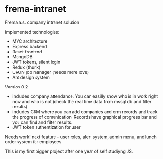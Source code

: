# frema-intranet
Frema a.s. company intranet solution

implemented technologies:
- MVC architecture
- Express backend
- React frontend
- MongoDB
- JWT tokens, silent login
- Redux (thunk)
- CRON job manager (needs more love)
- Ant design system

Version 0.2
- includes company attendance. You can easilly show who is in work right now and who is not (check the real time data from mssql db and filter results)
- includes CRM where you can add companies and crm records and track the progress of comunication. Records have graphical progress bar and you can find and filter results.
- JWT token authentization for user

Needs work!
next feature - user roles, alert system, admin menu, and lunch order system for employees

This is my first bigger project after one year of self studiyng JS.

